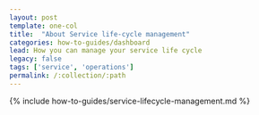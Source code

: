 ```yaml
---
layout: post
template: one-col
title:  "About Service life-cycle management"
categories: how-to-guides/dashboard
lead: How you can manage your service life cycle
legacy: false
tags: ['service', 'operations']
permalink: /:collection/:path
---
```


{% include how-to-guides/service-lifecycle-management.md %}
